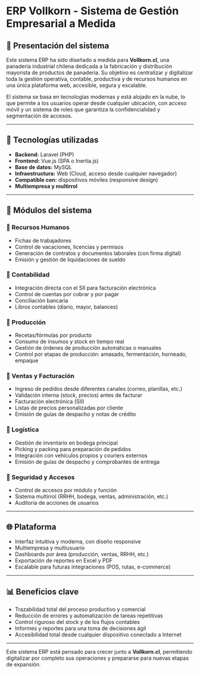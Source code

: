 # ERP Vollkorn - Sistema de Gestión Empresarial a Medida

## 🏢 Presentación del sistema

Este sistema ERP ha sido diseñado a medida para **Vollkorn.cl**, una panadería industrial chilena dedicada a la fabricación y distribución mayorista de productos de panadería. Su objetivo es centralizar y digitalizar toda la gestión operativa, contable, productiva y de recursos humanos en una única plataforma web, accesible, segura y escalable.

El sistema se basa en tecnologías modernas y está alojado en la nube, lo que permite a los usuarios operar desde cualquier ubicación, con acceso móvil y un sistema de roles que garantiza la confidencialidad y segmentación de accesos.

---

## 🔹 Tecnologías utilizadas

* **Backend:** Laravel (PHP)
* **Frontend:** Vue.js (SPA o Inertia.js)
* **Base de datos:** MySQL
* **Infraestructura:** Web (Cloud, acceso desde cualquier navegador)
* **Compatible con:** dispositivos móviles (responsive design)
* **Multiempresa y multirrol**

---

## 📆 Módulos del sistema

### 👥 Recursos Humanos

* Fichas de trabajadores
* Control de vacaciones, licencias y permisos
* Generación de contratos y documentos laborales (con firma digital)
* Emisión y gestión de liquidaciones de sueldo

### 📓 Contabilidad

* Integración directa con el SII para facturación electrónica
* Control de cuentas por cobrar y por pagar
* Conciliación bancaria
* Libros contables (diario, mayor, balances)

### 🏢 Producción

* Recetas/fórmulas por producto
* Consumo de insumos y stock en tiempo real
* Gestión de órdenes de producción automáticas o manuales
* Control por etapas de producción: amasado, fermentación, horneado, empaque

### 📅 Ventas y Facturación

* Ingreso de pedidos desde diferentes canales (correo, planillas, etc.)
* Validación interna (stock, precios) antes de facturar
* Facturación electrónica (SII)
* Listas de precios personalizadas por cliente
* Emisión de guías de despacho y notas de crédito

### 🚚 Logística

* Gestión de inventario en bodega principal
* Picking y packing para preparación de pedidos
* Integración con vehículos propios y couriers externos
* Emisión de guías de despacho y comprobantes de entrega

### 🔐 Seguridad y Accesos

* Control de accesos por módulo y función
* Sistema multirrol (RRHH, bodega, ventas, administración, etc.)
* Auditoría de acciones de usuarios

---

## 🌐 Plataforma

* Interfaz intuitiva y moderna, con diseño responsive
* Multiempresa y multiusuario
* Dashboards por área (producción, ventas, RRHH, etc.)
* Exportación de reportes en Excel y PDF
* Escalable para futuras integraciones (POS, rutas, e-commerce)

---

## 📊 Beneficios clave

* Trazabilidad total del proceso productivo y comercial
* Reducción de errores y automatización de tareas repetitivas
* Control riguroso del stock y de los flujos contables
* Informes y reportes para una toma de decisiones ágil
* Accesibilidad total desde cualquier dispositivo conectado a Internet

---

Este sistema ERP está pensado para crecer junto a **Vollkorn.cl**, permitiendo digitalizar por completo sus operaciones y prepararse para nuevas etapas de expansión.
